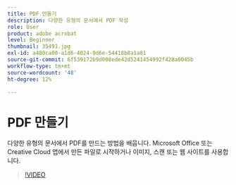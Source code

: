 ```yaml
---
title: PDF 만들기
description: 다양한 유형의 문서에서 PDF 작성
role: User
product: adobe acrobat
level: Beginner
thumbnail: 35491.jpg
exl-id: a480ca00-a1d6-4024-9d6e-54418b8a1a81
source-git-commit: 6f539172b9d008ede42d5241454992f428a0045b
workflow-type: tm+mt
source-wordcount: '48'
ht-degree: 12%

---
```


# PDF 만들기

다양한 유형의 문서에서 PDF를 만드는 방법을 배웁니다. Microsoft Office 또는 Creative Cloud 앱에서 만든 파일로 시작하거나 이미지, 스캔 또는 웹 사이트를 사용합니다.

>[!VIDEO](https://video.tv.adobe.com/v/35491?hidetitle=true)
